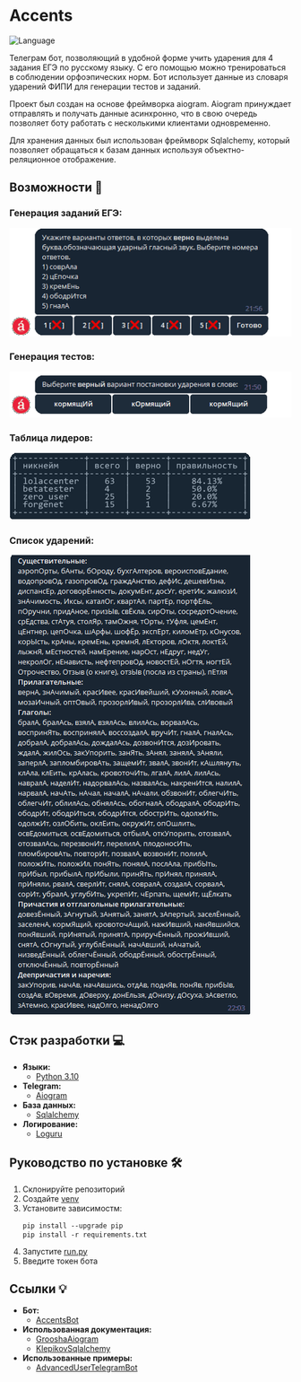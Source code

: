 # Accents

![Language](https://img.shields.io/badge/Language-Python3.10+-blue.svg?style=flat)

Телеграм бот, позволяющий в удобной форме учить ударения для 4 задания ЕГЭ по русскому языку. С его помощью можно тренироваться в соблюдении орфоэпических норм. Бот использует данные из словаря ударений ФИПИ для генерации тестов и заданий.

Проект был создан на основе фреймворка aiogram. Aiogram принуждает отправлять и получать данные асинхронно, что в свою очередь позволяет боту работать с несколькими клиентами одновременно.

Для хранения данных был использован фреймворк Sqlalchemy, который позволяет обращаться к базам данных используя объектно-реляционное отображение.

## Возможности 📌
### Генерация заданий ЕГЭ:
![til](assets/ege_showcase.gif)

### Генерация тестов:
![til](assets/test_showcase.gif)

### Таблица лидеров:
![til](assets/leaderboard_showcase.gif)

### Список ударений:
![til](assets/accents_showcase.gif)

## Стэк разработки 💻

- **Языки:**
  - [Python 3.10](https://www.python.org/downloads/release/python-3100)
- **Telegram:**
  - [Aiogram](https://docs.aiogram.dev/en/latest)
- **База данных:**
  - [Sqlalchemy](https://docs.sqlalchemy.org/en/14)
- **Логирование:**
  - [Loguru](https://loguru.readthedocs.io/en/stable/index.html)

## Руководство по установке 🛠

1. Склонируйте репозиторий
2. Создайте [venv](https://pythonchik.ru/okruzhenie-i-pakety/virtualnoe-okruzhenie-python-venv)
3. Установите зависимостм:
   ```
   pip install --upgrade pip
   pip install -r requirements.txt
   ```
4. Запустите [run.py](run.py)
5. Введите токен бота

## Ссылки 💡
- **Бот:**
  - [AccentsBot](https://t.me/learn_accents_bot)
- **Использованная документация:**
  - [GrooshaAiogram](https://mastergroosha.github.io/aiogram-3-guide/quickstart)
  - [KlepikovSqlalchemy](https://konstantinklepikov.github.io/myknowlegebase/notes/sqlalchemy-docs.html)
- **Использованные примеры:**
  - [AdvancedUserTelegramBot](https://github.com/BaggerFast/AdvancedUserTelegramBot)
